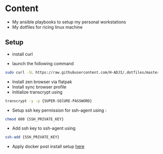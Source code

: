 # Content

- My ansible playbooks to setup my personal workstations
- My dotfiles for ricing linux machine

## Setup

- install curl

- launch the following command

```bash
sudo curl -SL https://raw.githubusercontent.com/H-ADJI/.dotfiles/master/install.sh | sh
```

- Install zen browser via flatpak
- Install sync browser profile
- Initialize transcrypt using

```bash
transcrypt -y -p {SUPER-SECURE-PASSWORD}
```

- Setup ssh key permission for ssh-agent using :

```bash
chmod 600 {SSH_PRIVATE_KEY}
```

- Add ssh key to ssh-agent using

```bash
ssh-add {SSH_PRIVATE_KEY}
```

- Apply docker post install setup [here](https://docs.docker.com/engine/install/linux-postinstall/)
